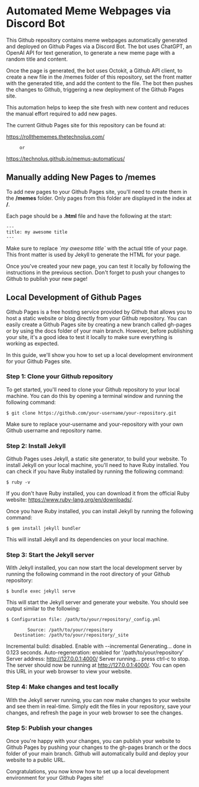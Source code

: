 # Automated Meme Webpages via Discord Bot
This Github repository contains meme webpages automatically generated and deployed on Github Pages via a Discord Bot. The bot uses ChatGPT, an OpenAI API for text generation, to generate a new meme page with a random title and content.

Once the page is generated, the bot uses Octokit, a Github API client, to create a new file in the /memes folder of this repository, set the front matter with the generated title, and add the content to the file. The bot then pushes the changes to Github, triggering a new deployment of the Github Pages site.

This automation helps to keep the site fresh with new content and reduces the manual effort required to add new pages.

The current Github Pages site for this repository can be found at:

https://rollthememes.thetechnolus.com/

         or
         
https://technolus.github.io/memus-automaticus/



## Manually adding New Pages to /memes
To add new pages to your Github Pages site, you'll need to create them in the **/memes** folder. Only pages from this folder are displayed in the index at **/**.

Each page should be a **.html** file and have the following at the start:

```
---
title: my awesome title
---
```
Make sure to replace *\`my awesome title\`* with the actual title of your page. This front matter is used by Jekyll to generate the HTML for your page.

Once you've created your new page, you can test it locally by following the instructions in the previous section. Don't forget to push your changes to Github to publish your new page!


## Local Development of Github Pages

Github Pages is a free hosting service provided by Github that allows you to host a static website or blog directly from your Github repository. You can easily create a Github Pages site by creating a new branch called gh-pages or by using the docs folder of your main branch. However, before publishing your site, it's a good idea to test it locally to make sure everything is working as expected.

In this guide, we'll show you how to set up a local development environment for your Github Pages site.

### Step 1: Clone your Github repository
To get started, you'll need to clone your Github repository to your local machine. You can do this by opening a terminal window and running the following command:

```
$ git clone https://github.com/your-username/your-repository.git
```
Make sure to replace your-username and your-repository with your own Github username and repository name.

### Step 2: Install Jekyll
Github Pages uses Jekyll, a static site generator, to build your website. To install Jekyll on your local machine, you'll need to have Ruby installed. You can check if you have Ruby installed by running the following command:

```
$ ruby -v
```
If you don't have Ruby installed, you can download it from the official Ruby website: https://www.ruby-lang.org/en/downloads/.

Once you have Ruby installed, you can install Jekyll by running the following command:

```
$ gem install jekyll bundler
```
This will install Jekyll and its dependencies on your local machine.

### Step 3: Start the Jekyll server
With Jekyll installed, you can now start the local development server by running the following command in the root directory of your Github repository:

```
$ bundle exec jekyll serve
```
This will start the Jekyll server and generate your website. You should see output similar to the following:

```
$ Configuration file: /path/to/your/repository/_config.yml
```
            Source: /path/to/your/repository
       Destination: /path/to/your/repository/_site
 Incremental build: disabled. Enable with --incremental
      Generating...
                    done in 0.123 seconds.
 Auto-regeneration: enabled for '/path/to/your/repository'
    Server address: http://127.0.0.1:4000/
  Server running... press ctrl-c to stop.
The server should now be running at http://127.0.0.1:4000/. You can open this URL in your web browser to view your website.

### Step 4: Make changes and test locally
With the Jekyll server running, you can now make changes to your website and see them in real-time. Simply edit the files in your repository, save your changes, and refresh the page in your web browser to see the changes.

### Step 5: Publish your changes
Once you're happy with your changes, you can publish your website to Github Pages by pushing your changes to the gh-pages branch or the docs folder of your main branch. Github will automatically build and deploy your website to a public URL.

Congratulations, you now know how to set up a local development environment for your Github Pages site!
